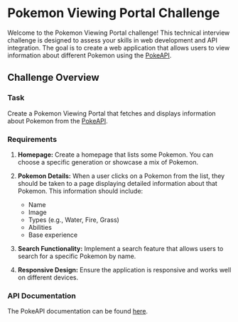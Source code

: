 # Pokemon Viewing Portal Challenge

Welcome to the Pokemon Viewing Portal challenge! This technical interview challenge is designed to assess your skills in web development and API integration. The goal is to create a web application that allows users to view information about different Pokemon using the [PokeAPI](https://pokeapi.co/).

## Challenge Overview

### Task

Create a Pokemon Viewing Portal that fetches and displays information about Pokemon from the [PokeAPI](https://pokeapi.co/).

### Requirements

1. **Homepage:** Create a homepage that lists some Pokemon. You can choose a specific generation or showcase a mix of Pokemon.

2. **Pokemon Details:** When a user clicks on a Pokemon from the list, they should be taken to a page displaying detailed information about that Pokemon. This information should include:
    - Name
    - Image
    - Types (e.g., Water, Fire, Grass)
    - Abilities
    - Base experience

3. **Search Functionality:** Implement a search feature that allows users to search for a specific Pokemon by name.

4. **Responsive Design:** Ensure the application is responsive and works well on different devices.

### API Documentation

The PokeAPI documentation can be found [here](https://pokeapi.co/docs/v2).